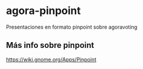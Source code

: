 # agora-pinpoint
Presentaciones en formato pinpoint sobre agoravoting

## Más info sobre pinpoint

https://wiki.gnome.org/Apps/Pinpoint
